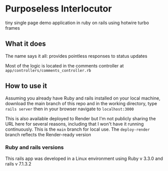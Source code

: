 # Purposeless Interlocutor

tiny single page demo application in ruby on rails using hotwire turbo frames

## What it does
The name says it all: provides pointless responses to status updates

Most of the logic is located in the comments controller at `app/controllers/comments_controller.rb`

## How to use it
Assuming you already have Ruby and rails installed on your local machine, download the main branch of this repo and in the working directory, type `rails server` then in your browser navigate to `localhost:3000`

This is also available deployed to Render but I'm not publicly sharing the URL here for several reasons, including that I won't have it running continuously. This is the `main` branch for local use. The `deploy-render` branch reflects the Render-ready version

### Ruby and rails versions
This rails app was developed in a Linux environment using Ruby v 3.3.0 and rails v 7.1.3.2
